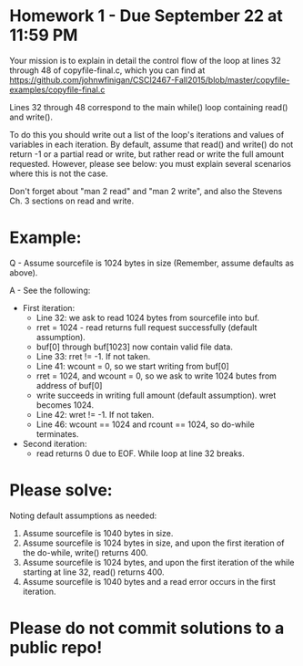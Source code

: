 # Homework 1 - Due September 22 at 11:59 PM

Your mission is to explain in detail the control flow of the loop at lines 
32 through 48 of copyfile-final.c, which you can find at https://github.com/johnwfinigan/CSCI2467-Fall2015/blob/master/copyfile-examples/copyfile-final.c

Lines 32 through 48 correspond to the main while() loop containing read() and write().

To do this you should write out a list of the loop's iterations and values
of variables in each iteration. By default, assume that read() and write() do 
not return -1 or a partial read or write, but rather read or write the full 
amount requested. However, please see below: you must explain several scenarios 
where this is not the case.

Don't forget about "man 2 read" and "man 2 write", and also the Stevens Ch. 3 sections on read and write.

# Example:

Q - Assume sourcefile is 1024 bytes in size (Remember, assume defaults as above).

A - See the following:

* First iteration:
  * Line 32: we ask to read 1024 bytes from sourcefile into buf.
  * rret = 1024 - read returns full request successfully (default assumption).
  * buf[0] through buf[1023] now contain valid file data.
  * Line 33: rret != -1. If not taken.
  * Line 41: wcount = 0, so we start writing from buf[0]
  * rret = 1024, and wcount = 0, so we ask to write 1024 butes from address of buf[0]
  * write succeeds in writing full amount (default assumption). wret becomes 1024. 
  * Line 42: wret != -1. If not taken.
  * Line 46: wcount == 1024 and rcount == 1024, so do-while terminates.
* Second iteration:
  * read returns 0 due to EOF. While loop at line 32 breaks.

# Please solve:

Noting default assumptions as needed:

1. Assume sourcefile is 1040 bytes in size.
2. Assume sourcefile is 1024 bytes in size, and upon the first iteration of
the do-while, write() returns 400.
3. Assume sourcefile is 1024 bytes, and upon the first iteration of the while
starting at line 32, read() returns 400.
4. Assume sourcefile is 1040 bytes and a read error occurs in the first iteration.

# Please do not commit solutions to a public repo!
